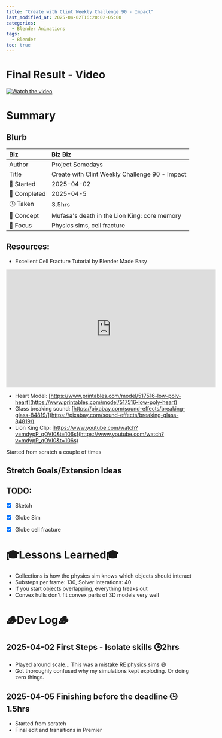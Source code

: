 ```yaml
---
title: "Create with Clint Weekly Challenge 90 - Impact"
last_modified_at: 2025-04-02T16:20:02-05:00
categories:
  - Blender Animations
tags:
  - Blender
toc: true
---
```


# Final Result - Video
[![Watch the video](https://img.youtube.com/vi/Xl7YNlMi67k/maxresdefault.jpg)](https://youtu.be/Xl7YNlMi67k)

# Summary
## Blurb

| Biz             | Biz Biz                               |
|:--------           | :---------                                |
| Author          | Project Somedays                      |
| Title           | Create with Clint Weekly Challenge 90 - Impact |
| 📅 Started      | 2025-04-02        |
| 📅 Completed    | 2025-04-5       |
| 🕒 Taken        | 3.5hrs                                  |
| 🤯 Concept      | Mufasa's death in the Lion King: core memory       |
| 🔎 Focus        | Physics sims, cell fracture   |

## Resources:
- Excellent Cell Fracture Tutorial by Blender Made Easy
<iframe width="560" height="315" src="https://www.youtube.com/embed/Xdrz7icUvC4?si=nbuQG6mGM25nYc1u" title="YouTube video player" frameborder="0" allow="accelerometer; autoplay; clipboard-write; encrypted-media; gyroscope; picture-in-picture; web-share" referrerpolicy="strict-origin-when-cross-origin" allowfullscreen></iframe>

- Heart Model: [https://www.printables.com/model/517516-low-poly-heart](https://www.printables.com/model/517516-low-poly-heart)
- Glass breaking sound: [https://pixabay.com/sound-effects/breaking-glass-84819/](https://pixabay.com/sound-effects/breaking-glass-84819/)
- Lion King Clip: [https://www.youtube.com/watch?v=mdypP_qOVI0&t=106s](https://www.youtube.com/watch?v=mdypP_qOVI0&t=106s)

Started from scratch a couple of times

## Stretch Goals/Extension Ideas

## TODO:
- [x] Sketch
- [x] Globe Sim
- [x] Globe cell fracture


# 🎓Lessons Learned🎓
- Collections is how the physics sim knows which objects should interact
- Substeps per frame: 130, Solver interations: 40
- If you start objects overlapping, everything freaks out
- Convex hulls don't fit convex parts of 3D models very well


# 🪵Dev Log🪵

## 2025-04-02 First Steps - Isolate skills 🕒2hrs
- Played around scale... This was a mistake RE physics sims 😅
- Got thoroughly confused why my simulations kept exploding. Or doing zero things.

## 2025-04-05 Finishing before the deadline 🕒1.5hrs
- Started from scratch
- Final edit and transitions in Premier


